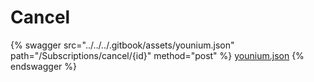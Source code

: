 # Cancel

{% swagger src="../../../.gitbook/assets/younium.json" path="/Subscriptions/cancel/{id}" method="post" %}
[younium.json](../../../.gitbook/assets/younium.json)
{% endswagger %}

